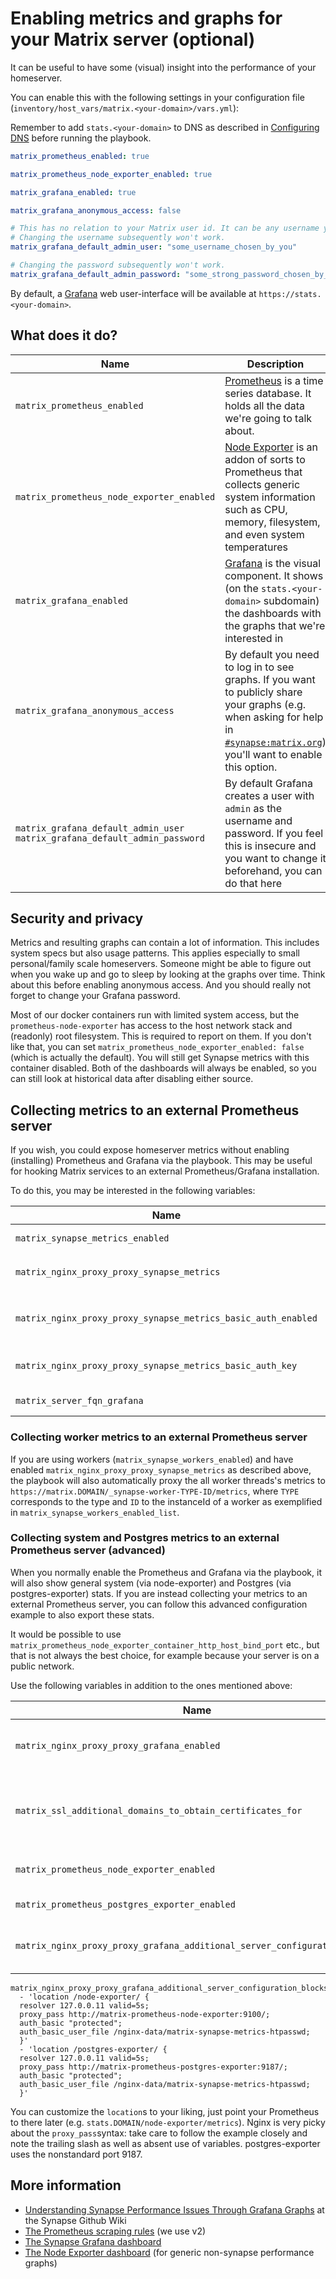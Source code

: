 # Enabling metrics and graphs for your Matrix server (optional)

It can be useful to have some (visual) insight into the performance of your homeserver.

You can enable this with the following settings in your configuration file (`inventory/host_vars/matrix.<your-domain>/vars.yml`):

Remember to add `stats.<your-domain>` to DNS as described in [Configuring DNS](configuring-dns.md) before running the playbook.

```yaml
matrix_prometheus_enabled: true

matrix_prometheus_node_exporter_enabled: true

matrix_grafana_enabled: true

matrix_grafana_anonymous_access: false

# This has no relation to your Matrix user id. It can be any username you'd like.
# Changing the username subsequently won't work.
matrix_grafana_default_admin_user: "some_username_chosen_by_you"

# Changing the password subsequently won't work.
matrix_grafana_default_admin_password: "some_strong_password_chosen_by_you"
```

By default, a [Grafana](https://grafana.com/) web user-interface will be available at `https://stats.<your-domain>`.


## What does it do?

Name | Description
-----|----------
`matrix_prometheus_enabled`|[Prometheus](https://prometheus.io) is a time series database. It holds all the data we're going to talk about.
`matrix_prometheus_node_exporter_enabled`|[Node Exporter](https://prometheus.io/docs/guides/node-exporter/) is an addon of sorts to Prometheus that collects generic system information such as CPU, memory, filesystem, and even system temperatures
`matrix_grafana_enabled`|[Grafana](https://grafana.com/) is the visual component. It shows (on the `stats.<your-domain>` subdomain) the dashboards with the graphs that we're interested in
`matrix_grafana_anonymous_access`|By default you need to log in to see graphs. If you want to publicly share your graphs (e.g. when asking for help in [`#synapse:matrix.org`](https://matrix.to/#/#synapse:matrix.org?via=matrix.org&via=privacytools.io&via=mozilla.org)) you'll want to enable this option.
`matrix_grafana_default_admin_user`<br>`matrix_grafana_default_admin_password`|By default Grafana creates a user with `admin` as the username and password. If you feel this is insecure and you want to change it beforehand, you can do that here


## Security and privacy

Metrics and resulting graphs can contain a lot of information. This includes system specs but also usage patterns. This applies especially to small personal/family scale homeservers. Someone might be able to figure out when you wake up and go to sleep by looking at the graphs over time. Think about this before enabling anonymous access. And you should really not forget to change your Grafana password.

Most of our docker containers run with limited system access, but the `prometheus-node-exporter` has access to the host network stack and (readonly) root filesystem. This is required to report on them. If you don't like that, you can set `matrix_prometheus_node_exporter_enabled: false` (which is actually the default). You will still get Synapse metrics with this container disabled. Both of the dashboards will always be enabled, so you can still look at historical data after disabling either source.


## Collecting metrics to an external Prometheus server

If you wish, you could expose homeserver metrics without enabling (installing) Prometheus and Grafana via the playbook. This may be useful for hooking Matrix services to an external Prometheus/Grafana installation.

To do this, you may be interested in the following variables:

Name | Description
-----|----------
`matrix_synapse_metrics_enabled`|Set this to `true` to make Synapse expose metrics (locally, on the container network)
`matrix_nginx_proxy_proxy_synapse_metrics`|Set this to `true` to make matrix-nginx-proxy expose the Synapse metrics at `https://matrix.DOMAIN/_synapse/metrics`
`matrix_nginx_proxy_proxy_synapse_metrics_basic_auth_enabled`|Set this to `true` to password-protect (using HTTP Basic Auth) `https://matrix.DOMAIN/_synapse/metrics` (the username is always `prometheus`, the password is defined in `matrix_nginx_proxy_proxy_synapse_metrics_basic_auth_key`)
`matrix_nginx_proxy_proxy_synapse_metrics_basic_auth_key`|Set this to a password to use for HTTP Basic Auth for protecting `https://matrix.DOMAIN/_synapse/metrics` (the username is always `prometheus` - it's not configurable)
`matrix_server_fqn_grafana`|Use this variable to override the domain at which the Grafana web user-interface is at (defaults to `stats.DOMAIN`)

### Collecting worker metrics to an external Prometheus server

If you are using workers (`matrix_synapse_workers_enabled`) and have enabled `matrix_nginx_proxy_proxy_synapse_metrics` as described above, the playbook will also automatically proxy the all worker threads's metrics to `https://matrix.DOMAIN/_synapse-worker-TYPE-ID/metrics`, where `TYPE` corresponds to the type and `ID` to the instanceId of a worker as exemplified in `matrix_synapse_workers_enabled_list`.

### Collecting system and Postgres metrics to an external Prometheus server (advanced)

When you normally enable the Prometheus and Grafana via the playbook, it will also show general system (via node-exporter) and Postgres (via postgres-exporter) stats. If you are instead collecting your metrics to an external Prometheus server, you can follow this advanced configuration example to also export these stats.

It would be possible to use `matrix_prometheus_node_exporter_container_http_host_bind_port` etc., but that is not always the best choice, for example because your server is on a public network.

Use the following variables in addition to the ones mentioned above:

Name | Description
-----|----------
`matrix_nginx_proxy_proxy_grafana_enabled`|Set this to `true` to make the stats subdomain (`matrix_server_fqn_grafana`) available via the Nginx proxy
`matrix_ssl_additional_domains_to_obtain_certificates_for`|Add `"{{ matrix_server_fqn_grafana }}"` to this list to have letsencrypt fetch a certificate for the stats subdomain
`matrix_prometheus_node_exporter_enabled`|Set this to `true` to enable the node (general system stats) exporter
`matrix_prometheus_postgres_exporter_enabled`|Set this to `true` to enable the Postgres exporter
`matrix_nginx_proxy_proxy_grafana_additional_server_configuration_blocks`|Add locations to this list depending on which of the above exporters you enabled (see below)

```nginx
matrix_nginx_proxy_proxy_grafana_additional_server_configuration_blocks:
  - 'location /node-exporter/ {
  resolver 127.0.0.11 valid=5s;
  proxy_pass http://matrix-prometheus-node-exporter:9100/;
  auth_basic "protected";
  auth_basic_user_file /nginx-data/matrix-synapse-metrics-htpasswd;
  }'
  - 'location /postgres-exporter/ {
  resolver 127.0.0.11 valid=5s;
  proxy_pass http://matrix-prometheus-postgres-exporter:9187/;
  auth_basic "protected";
  auth_basic_user_file /nginx-data/matrix-synapse-metrics-htpasswd;
  }'
```
You can customize the `location`s to your liking, just point your Prometheus to there later (e.g. `stats.DOMAIN/node-exporter/metrics`). Nginx is very picky about the `proxy_pass`syntax: take care to follow the example closely and note the trailing slash as well as absent use of variables. postgres-exporter uses the nonstandard port 9187.

## More information

- [Understanding Synapse Performance Issues Through Grafana Graphs](https://github.com/matrix-org/synapse/wiki/Understanding-Synapse-Performance-Issues-Through-Grafana-Graphs) at the Synapse Github Wiki
- [The Prometheus scraping rules](https://github.com/matrix-org/synapse/tree/master/contrib/prometheus) (we use v2)
- [The Synapse Grafana dashboard](https://github.com/matrix-org/synapse/tree/master/contrib/grafana)
- [The Node Exporter dashboard](https://github.com/rfrail3/grafana-dashboards) (for generic non-synapse performance graphs)

